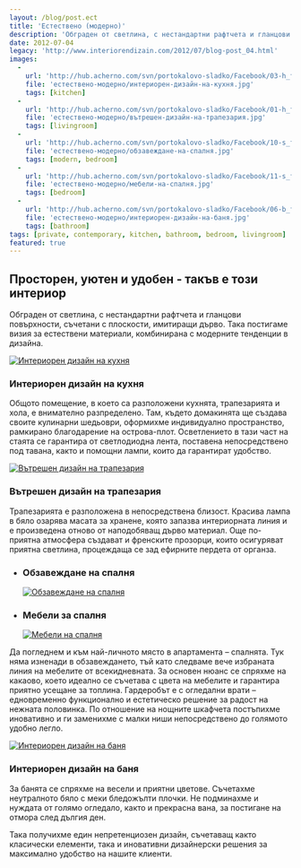 ```yaml
---
layout: /blog/post.ect
title: 'Естествено (модерно)'
description: 'Обграден от светлина, с нестандартни рафтчета и гланцови повърхности, съчетани с плоскости, имитиращи дърво. Така постигаме визия за естествени материали, комбинирана с модерните тенденции в дизайна.'
date: 2012-07-04
legacy: 'http://www.interiorendizain.com/2012/07/blog-post_04.html'
images:
  -
    url: 'http://hub.acherno.com/svn/portokalovo-sladko/Facebook/03-h_f.jpg'
    file: 'естествено-модерно/интериорен-дизайн-на-кухня.jpg'
    tags: [kitchen]
  -
    url: 'http://hub.acherno.com/svn/portokalovo-sladko/Facebook/01-h_f.jpg'
    file: 'естествено-модерно/вътрешен-дизайн-на-трапезария.jpg'
    tags: [livingroom]
  -
    url: 'http://hub.acherno.com/svn/portokalovo-sladko/Facebook/10-s_f.jpg'
    file: 'естествено-модерно/обзавеждане-на-спалня.jpg'
    tags: [modern, bedroom]
  -
    url: 'http://hub.acherno.com/svn/portokalovo-sladko/Facebook/11-s_f.jpg'
    file: 'естествено-модерно/мебели-на-спалня.jpg'
    tags: [bedroom]
  -
    url: 'http://hub.acherno.com/svn/portokalovo-sladko/Facebook/06-b_f.jpg'
    file: 'естествено-модерно/интериорен-дизайн-на-баня.jpg'
    tags: [bathroom]
tags: [private, contemporary, kitchen, bathroom, bedroom, livingroom]
featured: true
---
```

## **Просторен, уютен и удобен** - такъв е този интериор
Обграден от светлина, с нестандартни рафтчета и гланцови повърхности, съчетани с плоскости, имитиращи дърво. Така постигаме визия за естествени материали, комбинирана с модерните тенденции в дизайна. 

[![Интериорен дизайн на кухня](естествено-модерно/интериорен-дизайн-на-кухня.jpg)](http://acherno.bg/интериорен-дизайн/апартамент/портокалово-сладко/портокалово-сладко.html)
### Интериорен дизайн на **кухня**

Общото помещение, в което са разположени кухнята, трапезарията и хола, е внимателно разпределено. Там, където домакинята ще създава своите кулинарни шедьоври, оформихме индивидуално пространство, рамкирано благодарение на острова-плот. Осветлението в тази част на стаята се гарантира от светлодиодна лента, поставена непосредствено под тавана, както и помощни лампи, които да гарантират удобство.

[![Вътрешен дизайн на трапезария](естествено-модерно/вътрешен-дизайн-на-трапезария.jpg)](http://acherno.bg/интериорен-дизайн/апартамент/портокалово-сладко/портокалово-сладко.html)
### Вътрешен дизайн на **трапезария**

Трапезарията е разположена в непосредствена близост. Красива лампа в бяло озарява масата за хранене, която запазва интериорната линия и е произведена отново от наподобяващ дърво материал. Още по-приятна атмосфера създават и френските прозорци, които осигуряват приятна светлина, процеждаща се зад ефирните пердета от органза.

-   ### Обзавеждане на **спалня**
    [![Обзавеждане на спалня](естествено-модерно/обзавеждане-на-спалня.jpg)](http://acherno.bg/интериорен-дизайн/апартамент/портокалово-сладко/портокалово-сладко.html)
-   ### Мебели за **спалня**
    [![Мебели на спалня](естествено-модерно/мебели-на-спалня.jpg)](http://acherno.bg/интериорен-дизайн/апартамент/портокалово-сладко/портокалово-сладко.html)

Да погледнем и към най-личното място в апартамента – спалнята. Тук няма изненади в обзавеждането, тъй като следваме вече избраната линия на мебелите от всекидневната. За основен нюанс се спряхме на какаово, което идеално се съчетава с цвета на мебелите и гарантира приятно усещане за топлина. Гардеробът е с огледални врати – едновременно функционално и естетическо решение за радост на нежната половинка. По отношение на нощните шкафчета постъпихме иновативно и ги заменихме с малки ниши непосредствено до голямото удобно легло.

[![Интериорен дизайн на баня](естествено-модерно/интериорен-дизайн-на-баня.jpg)](http://acherno.bg/интериорен-дизайн/апартамент/портокалово-сладко/портокалово-сладко.html)
### Интериорен дизайн на **баня**

За банята се спряхме на весели и приятни цветове. Съчетахме неутралното бяло с меки бледожълти плочки. Не подминахме и нуждата  от голямо огледало, както и прекрасна вана, за постигане на отмора след дългия ден.

Така получихме един непретенциозен дизайн, съчетаващ както класически елементи, така и иновативни дизайнерски решения за максимално удобство на нашите клиенти.